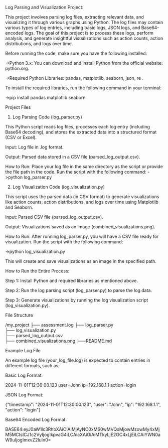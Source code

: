 Log Parsing and Visualization Project:

This project involves parsing log files, extracting relevant data, and visualizing it through various graphs using Python. The log files may contain various types of log entries, including basic logs, JSON logs, and Base64-encoded logs. The goal of this project is to process these logs, perform analysis, and generate insightful visualizations such as action counts, action distributions, and logs over time.


  Before running the code, make sure you have the following installed:
  
->Python 3.x: You can download and install Python from the official website: python.org.

->Required Python Libraries:
                        pandas,
                        matplotlib,
                        seaborn,
                        json,
                        re .

To install the required libraries, run the following command in your terminal:

->pip install pandas matplotlib seaborn

Project Files

1. Log Parsing Code (log_parser.py)
   
This Python script reads log files, processes each log entry (including Base64 decoding), and stores the extracted data into a structured format (CSV or Excel).

Input: Log file in .log format.

Output: Parsed data stored in a CSV file (parsed_log_output.csv).

How to Run:
Place your log file in the same directory as the script or provide the file path in the code.
Run the script with the following command:
->python log_parser.py


2. Log Visualization Code (log_visualization.py)

This script uses the parsed data (in CSV format) to generate visualizations like action counts, action distributions, and logs over time using Matplotlib and Seaborn.

Input: Parsed CSV file (parsed_log_output.csv).

Output: Visualizations saved as an image (combined_visualizations.png).

How to Run:
After running log_parser.py, you will have a CSV file ready for visualization.
Run the script with the following command:

->python log_visualization.py

This will create and save visualizations as an image in the specified path.




How to Run the Entire Process:

Step 1: Install Python and required libraries as mentioned above.

Step 2: Run the log parsing script (log_parser.py) to parse the log data.

Step 3: Generate visualizations by running the log visualization script (log_visualization.py).


File Structure

/my_project
    ├── assessment.log 
    ├── log_parser.py             
    ├── log_visualization.py       
    ├── parsed_log_output.csv      
    ├── combined_visualizations.png 
    ├──README.md                  




Example Log File


An example log file (your_log_file.log) is expected to contain entries in different formats, such as:

Basic Log Format:

2024-11-01T12:30:00.123 user=John ip=192.168.1.1 action=login

JSON Log Format:

{"timestamp": "2024-11-01T12:30:00.123", "user": "John", "ip": "192.168.1.1", "action": "login"}

Base64 Encoded Log Format:

BASE64:eyJ0aW1lc3RhbXAiOiAiMjAyNC0xMS0wMVQxMjowMzowMy4xMjM5MCIsICJ1c2VyIjogIkpvaG4iLCAiaXAiOiAiMTkyLjE2OC4xLjEiLCAiYWN0aW9uIjogImxvZ2luIn0=

